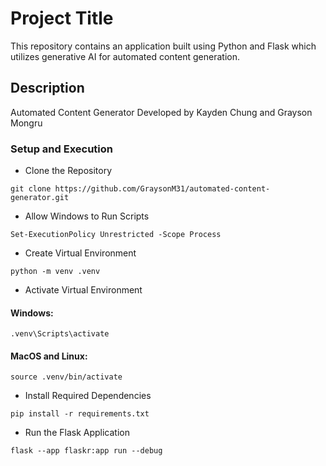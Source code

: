 # Project Title

This repository contains an application built using Python and Flask which utilizes generative AI for automated content generation.

## Description

Automated Content Generator
Developed by Kayden Chung and Grayson Mongru

### Setup and Execution

* Clone the Repository
```
git clone https://github.com/GraysonM31/automated-content-generator.git
```
* Allow Windows to Run Scripts
```
Set-ExecutionPolicy Unrestricted -Scope Process
```
* Create Virtual Environment
```
python -m venv .venv
```
* Activate Virtual Environment
#### Windows:
```
.venv\Scripts\activate
```
#### MacOS and Linux:
```
source .venv/bin/activate
```
* Install Required Dependencies
```
pip install -r requirements.txt
```
* Run the Flask Application
```
flask --app flaskr:app run --debug
```